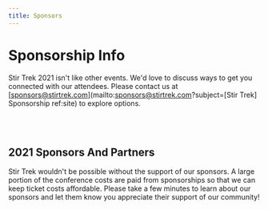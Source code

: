 ```yaml
---
title: Sponsors
---
```


# Sponsorship Info
<div class="icon-hr"></div>

Stir Trek 2021 isn't like other events. We'd love to discuss ways to get you connected with our attendees. Please contact us at [sponsors@stirtrek.com](mailto:sponsors@stirtrek.com?subject=[Stir Trek] Sponsorship ref:site) to explore options.

<br><br>

## 2021 Sponsors And Partners
<div class="icon-hr"></div>

Stir Trek wouldn't be possible without the support of our sponsors. A large portion of the conference costs are paid from sponsorships so that we can keep ticket costs affordable.  Please take a few minutes to learn about our sponsors and let them know you appreciate their support of our community!

<br>